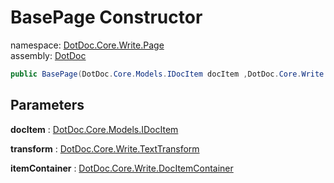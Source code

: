 ﻿# BasePage Constructor

namespace: [DotDoc\.Core\.Write\.Page](../../DotDoc.Core.Write.Page.md)<br />
assembly: [DotDoc](../../../DotDoc.md)



```csharp
public BasePage(DotDoc.Core.Models.IDocItem docItem ,DotDoc.Core.Write.TextTransform transform ,DotDoc.Core.Write.DocItemContainer itemContainer);
```

## Parameters

__docItem__ : [DotDoc\.Core\.Models\.IDocItem](../../../DotDoc/DotDoc.Core.Models/IDocItem.md)



__transform__ : [DotDoc\.Core\.Write\.TextTransform](../../../DotDoc/DotDoc.Core.Write/TextTransform.md)



__itemContainer__ : [DotDoc\.Core\.Write\.DocItemContainer](../../../DotDoc/DotDoc.Core.Write/DocItemContainer.md)



